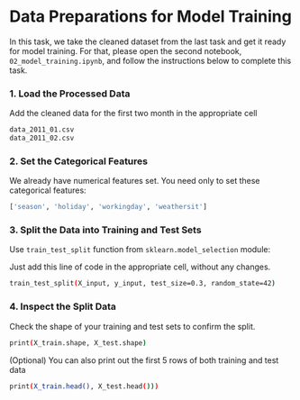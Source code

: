 # Data Preparations for Model Training
In this task, we take the cleaned dataset from the last task and get it ready for model training.
For that, please open the second notebook, `02_model_training.ipynb`, and follow the instructions below to complete this task.

### 1. Load the Processed Data
Add the cleaned data for the first two month in the appropriate cell
```bash
data_2011_01.csv
data_2011_02.csv
```

### 2. Set the Categorical Features
We already have numerical features set. 
You need only to set these categorical features:
```bash
['season', 'holiday', 'workingday', 'weathersit']
```

### 3. Split the Data into Training and Test Sets
Use ``train_test_split`` function from ``sklearn.model_selection`` module:

Just add this line of code in the appropriate cell, without any changes.
```bash
train_test_split(X_input, y_input, test_size=0.3, random_state=42)
```

### 4. Inspect the Split Data
Check the shape of your training and test sets to confirm the split.

```bash
print(X_train.shape, X_test.shape)
```

(Optional) You can also print out the first 5 rows of both training and test data

```bash
print(X_train.head(), X_test.head()))
```
